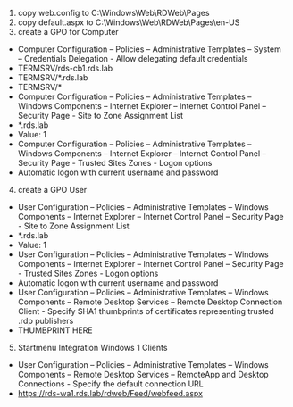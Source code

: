 1. copy web.config to C:\Windows\Web\RDWeb\Pages
2. copy default.aspx to C:\Windows\Web\RDWeb\Pages\en-US
3. create a GPO for Computer
* Computer Configuration – Policies – Administrative Templates – System – Credentials Delegation - Allow delegating default credentials
* TERMSRV/rds-cb1.rds.lab
* TERMSRV/*.rds.lab
* TERMSRV/*
* Computer Configuration – Policies – Administrative Templates – Windows Components – Internet Explorer – Internet Control Panel – Security Page - Site to Zone Assignment List
* *.rds.lab
* Value: 1
 * Computer Configuration – Policies – Administrative Templates – Windows Components – Internet Explorer – Internet Control Panel – Security Page - Trusted Sites Zones  - Logon options
* Automatic logon with current username and password
4. create a GPO User
* User Configuration – Policies – Administrative Templates – Windows Components – Internet Explorer – Internet Control Panel – Security Page - Site to Zone Assignment List
* *.rds.lab
* Value: 1
* User Configuration – Policies – Administrative Templates – Windows Components – Internet Explorer – Internet Control Panel – Security Page - Trusted Sites Zones  - Logon options
* Automatic logon with current username and password
* User Configuration – Policies – Administrative Templates – Windows Components – Remote Desktop Services – Remote Desktop Connection Client - Specify SHA1 thumbprints of certificates representing trusted .rdp publishers
* THUMBPRINT HERE
5. Startmenu Integration Windows 1 Clients
* User Configuration – Policies – Administrative Templates – Windows Components – Remote Desktop Services – RemoteApp and Desktop Connections - Specify the default connection URL
* https://rds-wa1.rds.lab/rdweb/Feed/webfeed.aspx
